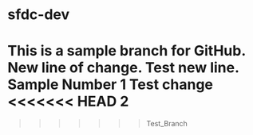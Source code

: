 # sfdc-dev

This is a sample branch for GitHub.
New line of change. 
Test new line. 
Sample Number 1
Test change
<<<<<<< HEAD
2
=======
>>>>>>> Test_Branch
